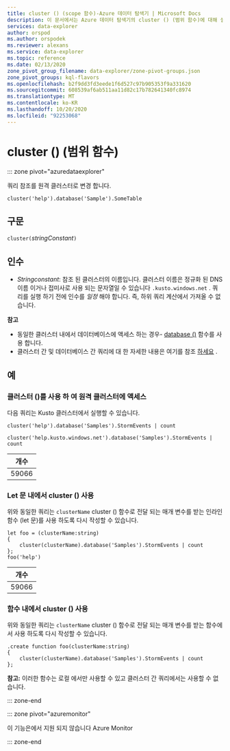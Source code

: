 ```yaml
---
title: cluster () (scope 함수)-Azure 데이터 탐색기 | Microsoft Docs
description: 이 문서에서는 Azure 데이터 탐색기의 cluster () (범위 함수)에 대해 설명 합니다.
services: data-explorer
author: orspod
ms.author: orspodek
ms.reviewer: alexans
ms.service: data-explorer
ms.topic: reference
ms.date: 02/13/2020
zone_pivot_group_filename: data-explorer/zone-pivot-groups.json
zone_pivot_groups: kql-flavors
ms.openlocfilehash: b2f9dd3fd3eede1f6d527c97b905353f9a331620
ms.sourcegitcommit: 608539af6ab511aa11d82c17b782641340fc8974
ms.translationtype: MT
ms.contentlocale: ko-KR
ms.lasthandoff: 10/20/2020
ms.locfileid: "92253068"
---
```

# <a name="cluster-scope-function"></a>cluster () (범위 함수)

::: zone pivot="azuredataexplorer"

쿼리 참조를 원격 클러스터로 변경 합니다. 

```kusto
cluster('help').database('Sample').SomeTable
```

## <a name="syntax"></a>구문

`cluster(`*stringConstant*`)`

## <a name="arguments"></a>인수

* *Stringconstant*: 참조 된 클러스터의 이름입니다. 클러스터 이름은 정규화 된 DNS 이름 이거나 접미사로 사용 되는 문자열일 수 있습니다 `.kusto.windows.net` . 쿼리를 실행 하기 전에 인수를 _일정_ 해야 합니다. 즉, 하위 쿼리 계산에서 가져올 수 없습니다.

**참고**

* 동일한 클러스터 내에서 데이터베이스에 액세스 하는 경우- [database ()](databasefunction.md) 함수를 사용 합니다.
* 클러스터 간 및 데이터베이스 간 쿼리에 대 한 자세한 내용은 여기를 참조 [하세요](cross-cluster-or-database-queries.md) .  

## <a name="examples"></a>예

### <a name="use-cluster-to-access-remote-cluster"></a>클러스터 ()를 사용 하 여 원격 클러스터에 액세스 

다음 쿼리는 Kusto 클러스터에서 실행할 수 있습니다.

```kusto
cluster('help').database('Samples').StormEvents | count

cluster('help.kusto.windows.net').database('Samples').StormEvents | count  
```

|개수|
|---|
|59066|

### <a name="use-cluster-inside-let-statements"></a>Let 문 내에서 cluster () 사용 

위와 동일한 쿼리는 `clusterName` cluster () 함수로 전달 되는 매개 변수를 받는 인라인 함수 (let 문)를 사용 하도록 다시 작성할 수 있습니다.

```kusto
let foo = (clusterName:string)
{
    cluster(clusterName).database('Samples').StormEvents | count
};
foo('help')
```

|개수|
|---|
|59066|

### <a name="use-cluster-inside-functions"></a>함수 내에서 cluster () 사용 

위와 동일한 쿼리는 `clusterName` cluster () 함수로 전달 되는 매개 변수를 받는 함수에서 사용 하도록 다시 작성할 수 있습니다.

```kusto
.create function foo(clusterName:string)
{
    cluster(clusterName).database('Samples').StormEvents | count
};
```

**참고:** 이러한 함수는 로컬 에서만 사용할 수 있고 클러스터 간 쿼리에서는 사용할 수 없습니다.

::: zone-end

::: zone pivot="azuremonitor"

이 기능은에서 지원 되지 않습니다 Azure Monitor

::: zone-end

